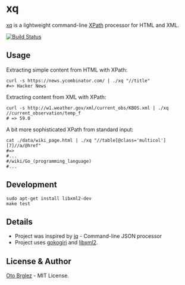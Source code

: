 # xq

[xq] is a lightweight command-line [XPath](https://en.wikipedia.org/wiki/XPath) processor for HTML and XML.

[![Build Status](https://travis-ci.org/otobrglez/xq.svg?branch=master)](https://travis-ci.org/otobrglez/xq)

## Usage

Extracting simple content from HTML with XPath:

    curl -s https://news.ycombinator.com/ | ./xq "//title"
    #=> Hacker News

Extracting content from XML with XPath:
    
    curl -s http://w1.weather.gov/xml/current_obs/KBOS.xml | ./xq //current_observation/temp_f
    # => 59.0

A bit more sophisticated XPath from standard input: 

    cat ./data/wiki_page.html | ./xq "//table[@class='multicol'][7]//a/@href"
    #=>
    #...
    #/wiki/Go_(programming_language)
    #...

## Development

    sudo apt-get install libxml2-dev
    make test

## Details

- Project was inspired by [jq](https://github.com/stedolan/jq) - Command-line JSON processor
- Project uses [gokogiri](https://github.com/moovweb/gokogiri) and [libxml2](http://www.xmlsoft.org/).

## License & Author

[Oto Brglez](https://github.com) - MIT License.

[xq]:https://github.com/otobrglez/xq
